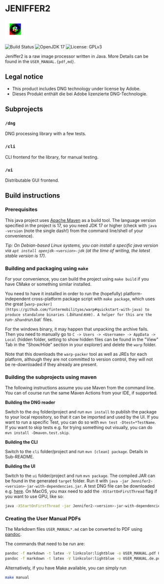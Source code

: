 # JENIFFER2

![Jeniffer2 Logo](jeniffer2-logo.png)

![Build Status](https://github.com/fkellner/jeniffer2/actions/workflows/publish.yml/badge.svg) ![OpenJDK 17](https://badgen.net/static/OpenJDK/17/green?icon=github) ![License: GPLv3](https://badgen.net/static/License/GPLv3/green?icon=github)

Jeniffer2 is a raw image processor written in Java. More Details can be found in the `USER_MANUAL.{pdf,md}`.

## Legal notice

* This product includes DNG technology under license by Adobe.
* Dieses Produkt enthält die bei Adobe lizenzierte DNG-Technologie.

## Subprojects

### `/dng`

DNG processing library with a few tests.

### `/cli`

CLI frontend for the library, for manual testing.

### `/ui`

Distributable GUI frontend. 

## Build instructions

### Prerequisites

This java project uses [Apache Maven](https://maven.apache.org) as a build tool.
The language version specified in the project is 17, so you need JDK 17 or higher
(check with `java -version` (note the single dash!) from the command line/shell
of your convenience).

_Tip: On Debian-based Linux systems, you can install a specific java version via `apt install openjdk-<version>-jdk` (at the time of writing, the latest stable version is 17)._

### Building and packaging using `make`

For your convenience, you can build the project using `make build` if you have CMake or something similar installed.

You need to have it installed in order to run the (hopefully) platform-independent cross-platform
package script with `make package`, which uses the great [`warp-packer](https://github.com/fintermobilityas/warp#quickstart-with-java) to produce standalone binaries (`*.bin` and `*.exe`). A helper for this are the `run-<os>.sh` and `run.bat` files.

For the windows binary, it may happen that unpacking the archive fails. Then you need to manually go to `C -> Users -> <Username> -> AppData -> Local` (hidden folder, setting to show hidden files can be found in the "View" Tab in the "Show/Hide" section in your explorer) and delete the `warp` folder.

Note that this downloads the `warp-packer` tool as well as JREs for each platform, although they are not committed to version control, they will not be re-downloaded if they already are present.

### Building the subprojects using maven

The following instructions assume you use Maven from the command line. You can
of course run the same Maven Actions from your IDE, if supported.

**Building the DNG reader**

Switch to the `dng` folder/project and run `mvn install` to publish the package to your local repository, so that it
can be imported and used by the UI. If you want to run a specific Test, you can do so with `mvn test -Dtest=*TestName`.
If you want to skip tests e.g. for trying something out visually, you can do `mvn install -Dmaven.test.skip`.

**Building the CLI**

Switch to the `cli` folder/project and run `mvn [clean] package`.
Details in Sub-README.

**Building the UI**

Switch to the `ui` folder/project and run `mvn package`. The compiled JAR can be
found in the generated `target` folder.
Run it with `java -jar Jennifer2-<version>-jar-with-dependencies.jar`. A test
DNG file can be downloaded e.g.
[here](https://www.vesta.uni-tuebingen.de/webfoto/20212/Bild20212_01.dng).
On MacOS, you max need to add the `-XStartOnFirstThread` flag if you want to use GPU, like so:
```sh
java -XStartOnFirstThread -jar Jennifer2-<version>-jar-with-dependencies.jar
```

### Creating the User Manual PDFs

The Markdown files `USER_MANUAL*.md` can be converted to PDF using [pandoc](https://pandoc.org/).

The commands that need to be run are:
```sh
pandoc -f markdown -t latex -V linkcolor:lightblue -o USER_MANUAL.pdf USER_MANUAL.md
pandoc -f markdown -t latex -V linkcolor:lightblue -o USER_MANUAL.de.pdf USER_MANUAL.de.md
```
Alternatively, if you have Make available, you can simply run
```sh
make manual
```
